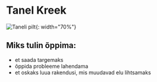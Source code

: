 # Tanel Kreek
![Taneli pilt](https://www.luge.ee/tanel.jpg){: width="70%"}
## Miks tulin õppima:
- et saada targemaks
- õppida probleeme lahendama
- et oskaks luua rakendusi, mis muudavad elu lihtsamaks 
